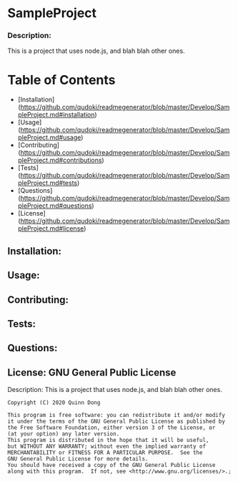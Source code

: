 # SampleProject 

### Description: 
 This is a project that uses node.js, and blah blah other ones.


# Table of Contents 

- [Installation] (https://github.com/qudoki/readmegenerator/blob/master/Develop/SampleProject.md#installation)
- [Usage] (https://github.com/qudoki/readmegenerator/blob/master/Develop/SampleProject.md#usage)
- [Contributing] (https://github.com/qudoki/readmegenerator/blob/master/Develop/SampleProject.md#contributions)
- [Tests] (https://github.com/qudoki/readmegenerator/blob/master/Develop/SampleProject.md#tests)
- [Questions] (https://github.com/qudoki/readmegenerator/blob/master/Develop/SampleProject.md#questions)
- [License] (https://github.com/qudoki/readmegenerator/blob/master/Develop/SampleProject.md#license)


## Installation:  



## Usage:  



## Contributing:  



## Tests: 



## Questions: 


 
## License: GNU General Public License 

Description: This is a project that uses node.js, and blah blah other ones. 

    Copyright (C) 2020 Quinn Dong 

    This program is free software: you can redistribute it and/or modify
    it under the terms of the GNU General Public License as published by
    the Free Software Foundation, either version 3 of the License, or
    (at your option) any later version.
    This program is distributed in the hope that it will be useful,
    but WITHOUT ANY WARRANTY; without even the implied warranty of
    MERCHANTABILITY or FITNESS FOR A PARTICULAR PURPOSE.  See the
    GNU General Public License for more details.
    You should have received a copy of the GNU General Public License
    along with this program.  If not, see <http://www.gnu.org/licenses/>.;
